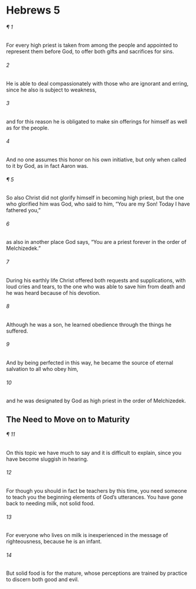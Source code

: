 # Hebrews 5
###### ¶ 1
For every high priest is taken from among the people and appointed to represent them before God, to offer both gifts and sacrifices for sins.
###### 2
He is able to deal compassionately with those who are ignorant and erring, since he also is subject to weakness,
###### 3
and for this reason he is obligated to make sin offerings for himself as well as for the people.
###### 4
And no one assumes this honor on his own initiative, but only when called to it by God, as in fact Aaron was.
###### ¶ 5
So also Christ did not glorify himself in becoming high priest, but the one who glorified him was God, who said to him, “You are my Son! Today I have fathered you,”
###### 6
as also in another place God says, “You are a priest forever in the order of Melchizedek.”
###### 7
During his earthly life Christ offered both requests and supplications, with loud cries and tears, to the one who was able to save him from death and he was heard because of his devotion.
###### 8
Although he was a son, he learned obedience through the things he suffered.
###### 9
And by being perfected in this way, he became the source of eternal salvation to all who obey him,
###### 10
and he was designated by God as high priest in the order of Melchizedek.
## The Need to Move on to Maturity
###### ¶ 11
On this topic we have much to say and it is difficult to explain, since you have become sluggish in hearing.
###### 12
For though you should in fact be teachers by this time, you need someone to teach you the beginning elements of God’s utterances. You have gone back to needing milk, not solid food.
###### 13
For everyone who lives on milk is inexperienced in the message of righteousness, because he is an infant.
###### 14
But solid food is for the mature, whose perceptions are trained by practice to discern both good and evil.
